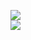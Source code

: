 [![](https://img.shields.io/badge/Made%20With-Github%20Spray-lightgrey.svg?style=for-the-badge&logo=github)](https://github.com/Annihil/github-spray#25894)  
[![](https://i.imgur.com/2DrTn0Z.gif)](https://github.com/Annihil/github-spray)